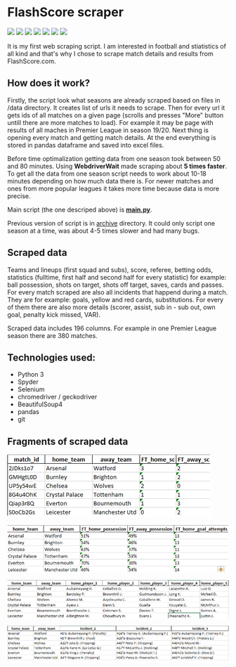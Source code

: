 # FlashScore scraper

<p align="left">
    <img src="https://img.shields.io/github/stars/msarnacki/flashscore-scraper"/>
    <img src="https://img.shields.io/github/watchers/msarnacki/flashscore-scraper"/>
    <img src="https://img.shields.io/github/commit-activity/t/msarnacki/flashscore-scraper"/>
    <img src="https://img.shields.io/github/last-commit/msarnacki/flashscore-scraper"/>
    <img src="https://img.shields.io/github/issues/msarnacki/flashscore-scraper"/>
    <img src="https://img.shields.io/github/languages/top/msarnacki/flashscore-scraper"/>
    <img src="https://img.shields.io/github/repo-size/msarnacki/flashscore-scraper"/>
</p>

It is my first web scraping script. I am interested in football and stiatistics of all kind and that's why I chose to scrape match details and results from FlashScore.com.

## How does it work?
Firstly, the script look what seasons are already scraped based on files in /data directory. It creates list of urls it needs to scrape. Then for every url it gets ids of all matches on a given page (scrolls and presses "More" button untill there are more matches to load). For example it may be page with results of all maches in Premier League in season 19/20.
Next thing is opening every match and getting match details.
At the end everything is stored in pandas dataframe and saved into excel files.

Before time optimalization getting data from one season took between 50 and 80 minutes. Using **WebdriverWait** made scraping about **5 times faster**.
To get all the data from one season script needs to work about 10-18 minutes depending on how much data there is. For newer matches and ones from more popular leagues it takes more time because data is more precise.

Main script (the one descriped above) is **[main.py](../master/main.py)**.

Previous version of script is in [archive](../master/archive) directory. It could only script one season at a time, was about 4-5 times slower and had many bugs.

## Scraped data
Teams and lineups (first squad and subs), score, referee, betting odds, statistics (fulltime, first half and second half for every statistic) for example: ball possession, shots on target, shots off target, saves, cards and passes.
For every match scraped are also all incidents that happend during a match. They are for example: goals, yellow and red cards, substitutions. For every of them there are also more details (scorer, assist, sub in - sub out, own goal, penalty kick missed, VAR).

Scraped data includes 196 columns. For example in one Premier League season there are 380 matches.

## Technologies used:
- Python 3
- Spyder
- Selenium
- chromedriver / geckodriver
- BeautifulSoup4
- pandas
- git

## Fragments of scraped data

<p align="left">
<img src="img/part1.png"/>
</p>
<p align="left">
<img src="img/part2.png"/>
</p>
<p align="left">
<img src="img/part3.png"/>
</p>
<p align="left">
<img src="img/part4.png"/>
</p>

